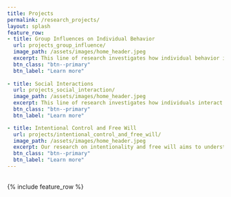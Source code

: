 ```yaml
---
title: Projects
permalink: /research_projects/
layout: splash
feature_row:
- title: Group Influences on Individual Behavior 
  url: projects_group_influence/
  image_path: /assets/images/home_header.jpeg
  excerpt: This line of research investigates how individual behavior is influenced by the group. It involves phenomena such as social and motor contagion, as well as social conformity. Additionally, we examine how basic social-cognitive functions, such as the sense of agency, are influenced by the group.
  btn_class: "btn--primary"
  btn_label: "Learn more"
  
- title: Social Interactions
  url: projects_social_interaction/
  image_path: /assets/images/home_header.jpeg
  excerpt: This line of research investigates how individuals interact in various tasks, including     studies on joint action, kinematic adaptation, and social exclusion. Additionally, we examine how properties of agents, such as gender, influence basic social-cognitive processes like the sense of agency.
  btn_class: "btn--primary"
  btn_label: "Learn more"

- title: Intentional Control and Free Will
  url: projects/intentional_control_and_free_will/
  image_path: /assets/images/home_header.jpeg
  excerpt: Our research on intentionality and free will aims to understand the extent to which humans can make decisions freely and how they can control their behavior and adapt to changing environmental demands. Additionally, we explore how high-level beliefs about free will impact social cognition and moral behavior.
  btn_class: "btn--primary"
  btn_label: "Learn more"
---
```


<br />
<div class="grid__wrapper">
{% include feature_row %}
</div>

